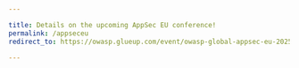 ```yaml
---

title: Details on the upcoming AppSec EU conference!
permalink: /appseceu
redirect_to: https://owasp.glueup.com/event/owasp-global-appsec-eu-2025-123983/

---
```

